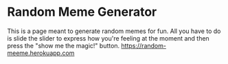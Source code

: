 # Random Meme Generator
This is a page meant to generate random memes for fun. 
All you have to do is slide the slider to express how you're feeling at the moment and then press the "show me the magic!" button.
https://random-meeme.herokuapp.com